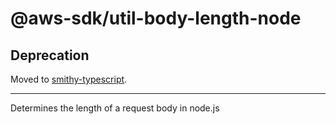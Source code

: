 # @aws-sdk/util-body-length-node

## Deprecation

Moved to [smithy-typescript](https://github.com/awslabs/smithy-typescript/tree/main/packages).

---

Determines the length of a request body in node.js
